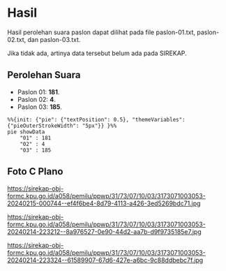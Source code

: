 # Hasil

Hasil perolehan suara paslon dapat dilihat pada file paslon-01.txt, paslon-02.txt, dan paslon-03.txt.

Jika tidak ada, artinya data tersebut belum ada pada SIREKAP.

## Perolehan Suara

 * Paslon 01: **181**.
 * Paslon 02: **4**.
 * Paslon 03: **185**.

```mermaid
%%{init: {"pie": {"textPosition": 0.5}, "themeVariables": {"pieOuterStrokeWidth": "5px"}} }%%
pie showData
    "01" : 181
    "02" : 4
    "03" : 185
```
## Foto C Plano

https://sirekap-obj-formc.kpu.go.id/a058/pemilu/ppwp/31/73/07/10/03/3173071003053-20240215-000744--ef4f6be4-8d79-4113-a426-3ed5269bdc71.jpg

https://sirekap-obj-formc.kpu.go.id/a058/pemilu/ppwp/31/73/07/10/03/3173071003053-20240214-223212--8a976527-0e90-44d2-aa7b-d9f9735185e7.jpg

https://sirekap-obj-formc.kpu.go.id/a058/pemilu/ppwp/31/73/07/10/03/3173071003053-20240214-223324--61589907-67d6-427e-a6bc-9c88ddbebc7f.jpg
